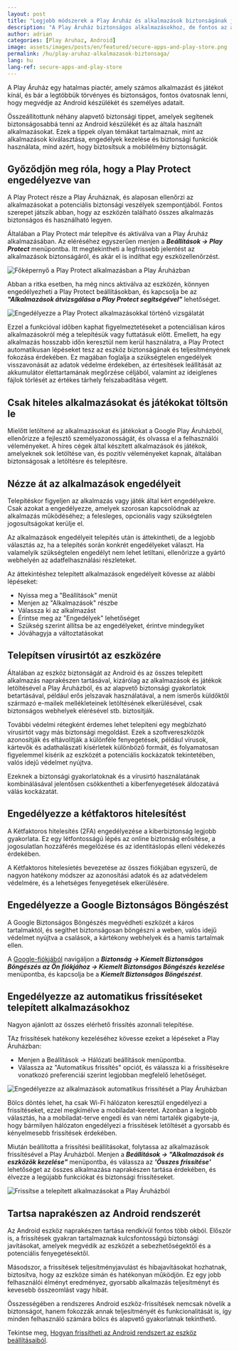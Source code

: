 ```yaml
---
layout: post
title: "Legjobb módszerek a Play Áruház és alkalmazások biztonságának javításához"
description: "A Play Áruház biztonságos alkalmazásokhoz, de fontos az alapvető biztonsági tippek és extra védelem. Ismerje meg, hogyan fokozhatja eszköze biztonságát."
author: adrian
categories: [Play Aruhaz, Android]
image: assets/images/posts/en/featured/secure-apps-and-play-store.png
permalink: /hu/play-aruhaz-alkalmazasok-biztonsaga/
lang: hu
lang-ref: secure-apps-and-play-store
---
```


A Play Áruház egy hatalmas piactér, amely számos alkalmazást és játékot kínál, és bár a legtöbbük törvényes és biztonságos, fontos óvatosnak lenni, hogy megvédje az Android készülékét és személyes adatait.

Összeállítottunk néhány alapvető biztonsági tippet, amelyek segítenek biztonságosabbá tenni az Android készülékét és az általa használt alkalmazásokat. Ezek a tippek olyan témákat tartalmaznak, mint az alkalmazások kiválasztása, engedélyek kezelése és biztonsági funkciók használata, mind azért, hogy biztosítsuk a mobilélmény biztonságát.


## Győződjön meg róla, hogy a Play Protect engedélyezve van

A Play Protect része a Play Áruháznak, és alaposan ellenőrzi az alkalmazásokat a potenciális biztonsági veszélyek szempontjából. Fontos szerepet játszik abban, hogy az eszközén található összes alkalmazás biztonságos és használható legyen.

Általában a Play Protect már telepítve és aktiválva van a Play Áruház alkalmazásában. Az eléréséhez egyszerűen menjen a ***Beállítások → Play Protect*** menüpontba. Itt megtekintheti a legfrissebb jelentést az alkalmazások biztonságáról, és akár el is indíthat egy eszközellenőrzést.

<img alt="Főképernyő a Play Protect alkalmazásban a Play Áruházban" title="Főképernyő a Play Protect alkalmazásban a Play Áruházban" loading="lazy" class="article-image large-width-img" src="{{site.baseurl}}/assets/images/posts/hu/biztonsagos-alkalmazasok-es-play-aruhaz/play-protect-fokpernyo.jpg">

Abban a ritka esetben, ha még nincs aktiválva az eszközén, könnyen engedélyezheti a Play Protect beállításokban, és kapcsolja be az ***"Alkalmazások átvizsgálása a Play Protect segítségével"*** lehetőséget.

<img alt="Engedélyezze a Play Protect alkalmazásokkal történő vizsgálatát" title="Engedélyezze a Play Protect alkalmazásokkal történő vizsgálatát" loading="lazy" class="article-image large-width-img" src="{{site.baseurl}}/assets/images/posts/hu/biztonsagos-alkalmazasok-es-play-aruhaz/alkalmazasok-ellenorzese-play-protect-tel.jpg">

Ezzel a funkcióval időben kaphat figyelmeztetéseket a potenciálisan káros alkalmazásokról még a telepítésük vagy futtatásuk előtt. Emellett, ha egy alkalmazás hosszabb időn keresztül nem kerül használatra, a Play Protect automatikusan lépéseket tesz az eszköz biztonságának és teljesítményének fokozása érdekében. Ez magában foglalja a szükségtelen engedélyek visszavonását az adatok védelme érdekében, az értesítések leállítását az akkumulátor élettartamának megőrzése céljából, valamint az ideiglenes fájlok törlését az értékes tárhely felszabadítása végett.

## Csak hiteles alkalmazásokat és játékokat töltsön le

Mielőtt letöltené az alkalmazásokat és játékokat a Google Play Áruházból, ellenőrizze a fejlesztő személyazonosságát, és olvassa el a felhasználói véleményeket. A híres cégek által készített alkalmazások és játékok, amelyeknek sok letöltése van, és pozitív véleményeket kapnak, általában biztonságosak a letöltésre és telepítésre.

## Nézze át az alkalmazások engedélyeit 

Telepítéskor figyeljen az alkalmazás vagy játék által kért engedélyekre. Csak azokat a engedélyezze, amelyek szorosan kapcsolódnak az alkalmazás működéséhez; a felesleges, opcionális vagy szükségtelen jogosultságokat kerülje el.

Az alkalmazások engedélyeit telepítés után is áttekintheti, de a legjobb választás az, ha a telepítés során konkrét engedélyeket választ. Ha valamelyik szükségtelen engedélyt nem lehet letiltani, ellenőrizze a gyártó webhelyén az adatfelhasználási részleteket.

Az áttekintéshez telepített alkalmazások engedélyeit kövesse az alábbi lépéseket:
- Nyissa meg a "Beállítások" menüt
- Menjen az "Alkalmazások" részbe
- Válassza ki az alkalmazást
- Érintse meg az "Engedélyek" lehetőséget
- Szükség szerint állítsa be az engedélyeket, érintve mindegyiket
- Jóváhagyja a változtatásokat

## Telepítsen vírusirtót az eszközére

Általában az eszköz biztonságát az Android és az összes telepített alkalmazás naprakészen tartásával, kizárólag az alkalmazások és játékok letöltésével a Play Áruházból, és az alapvető biztonsági gyakorlatok betartásával, például erős jelszavak használatával, a nem ismerős küldőktől származó e-mailek mellékleteinek letöltésének elkerülésével, csak biztonságos webhelyek elérésével stb. biztosítják.

További védelmi rétegként érdemes lehet telepíteni egy megbízható vírusirtót vagy más biztonsági megoldást. Ezek a szoftvereszközök azonosítják és eltávolítják a különféle fenyegetések, például vírusok, kártevők és adathalászati kísérletek különböző formáit, és folyamatosan figyelemmel kísérik az eszközét a potenciális kockázatok tekintetében, valós idejű védelmet nyújtva.

Ezeknek a biztonsági gyakorlatoknak és a vírusirtó használatának kombinálásával jelentősen csökkentheti a kiberfenyegetések áldozatává válás kockázatát.

## Engedélyezze a kétfaktoros hitelesítést

A Kétfaktoros hitelesítés (2FA) engedélyezése a kiberbiztonság legjobb gyakorlata. Ez egy létfontosságú lépés az online biztonság erősítése, a jogosulatlan hozzáférés megelőzése és az identitáslopás elleni védekezés érdekében.

A Kétfaktoros hitelesíetés bevezetése az összes fiókjában egyszerű, de nagyon hatékony módszer az azonosítási adatok és az adatvédelem védelmére, és a lehetséges fenyegetések elkerülésére.

## Engedélyezze a Google Biztonságos Böngészést

A Google Biztonságos Böngészés megvédheti eszközét a káros tartalmaktól, és segíthet biztonságosan böngészni a weben, valós idejű védelmet nyújtva a csalások, a kártékony webhelyek és a hamis tartalmak ellen.

A [Google-fiókjából](https://myaccount.google.com/security) navigáljon a ***Biztonság → Kiemelt Biztonságos Böngészés az Ön fiókjához → Kiemelt Biztonságos Böngészés kezelése*** menüpontba, és kapcsolja be a ***Kiemelt Biztonságos Böngészést***.

## Engedélyezze az automatikus frissítéseket telepített alkalmazásokhoz

Nagyon ajánlott az összes elérhető frissítés azonnali telepítése.

TAz frissítések hatékony kezeléséhez kövesse ezeket a lépéseket a Play Áruházban:
- Menjen a Beállítások → Hálózati beállítások menüpontba.
- Válassza az "Automatikus frissítés" opciót, és válassza ki a frissítésekre vonatkozó preferenciái szerint legjobban megfelelő lehetőséget.

<img alt="Engedélyezze az alkalmazások automatikus frissítését a Play Áruházban" title="Engedélyezze az alkalmazások automatikus frissítését a Play Áruházban" loading="lazy" class="article-image large-width-img" src="{{site.baseurl}}/assets/images/posts/hu/biztonsagos-alkalmazasok-es-play-aruhaz/automatikus-frissites-engedelyezese-alkalmazasok-play-aruhazbol.jpg">

Bölcs döntés lehet, ha csak Wi-Fi hálózaton keresztül engedélyezi a frissítéseket, ezzel megkímélve a mobiladat-keretet. Azonban a legjobb választás, ha a mobiladat-terve engedi és van némi tartalék gigabyte-ja, hogy bármilyen hálózaton engedélyezi a frissítések letöltését a gyorsabb és kényelmesebb frissítések érdekében.

Miután beállította a frissítési beállításokat, folytassa az alkalmazások frissítésével a Play Áruházból. Menjen a ***Beállítások → "Alkalmazások és eszközök kezelése"*** menüpontba, és válassza az ***'Összes frissítése'*** lehetőséget az összes alkalmazása naprakészen tartása érdekében, és élvezze a legújabb funkciókat és biztonsági frissítéseket.

<img alt="Frissítse a telepített alkalmazásokat a Play Áruházból" title="Frissítse a telepített alkalmazásokat a Play Áruházból" loading="lazy" class="article-image large-width-img" src="{{site.baseurl}}/assets/images/posts/hu/biztonsagos-alkalmazasok-es-play-aruhaz/Frissites-az-osszes-alkalmazas-es-jatek-a-play-aruhazbol.jpg">

## Tartsa naprakészen az Android rendszerét

Az Android eszköz naprakészen tartása rendkívül fontos több okból. Először is, a frissítések gyakran tartalmaznak kulcsfontosságú biztonsági javításokat, amelyek megvédik az eszközét a sebezhetőségektől és a potenciális fenyegetésektől.

Másodszor, a frissítések teljesítményjavulást és hibajavításokat hozhatnak, biztosítva, hogy az eszköze simán és hatékonyan működjön. Ez egy jobb felhasználói élményt eredményez, gyorsabb alkalmazás teljesítményt és kevesebb összeomlást vagy hibát.

Összességében a rendszeres Android eszköz-frissítések nemcsak növelik a biztonságot, hanem fokozzák annak teljesítményét és funkcionalitását is, így minden felhasználó számára bölcs és alapvető gyakorlatnak tekinthető.

Tekintse meg, [Hogyan frissítheti az Android rendszert az eszköz beállításaiból]({{site.baseurl}}/hu/android-frissites#1-módszer-hogyan-frissítse-az-android-rendszert-a-készülék-beállításaiból).